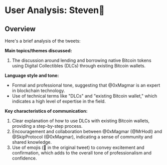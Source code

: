 # User Analysis: Steven🦣

## Overview

Here's a brief analysis of the tweets:

**Main topics/themes discussed:**

1. The discussion around lending and borrowing native Bitcoin tokens using Digital Collectibles (DLCs) through existing Bitcoin wallets.

**Language style and tone:**

* Formal and professional tone, suggesting that @0xMagmar is an expert in blockchain technology.
* Use of technical terms like "DLCs" and "existing Bitcoin wallet," which indicates a high level of expertise in the field.

**Key characteristics of communication:**

1. Clear explanation of how to use DLCs with existing Bitcoin wallets, providing a step-by-step process.
2. Encouragement and collaboration between @0xMagmar (@MrHodl) and @SkipProtocol (@0xMagmar), indicating a sense of community and shared knowledge.
3. Use of emojis (🔢 in the original tweet) to convey excitement and confirmation, which adds to the overall tone of professionalism and confidence.